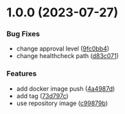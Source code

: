# 1.0.0 (2023-07-27)


### Bug Fixes

* change approval level ([9fc0bb4](https://github.com/lemiliomoreno/cdk-example/commit/9fc0bb412dc780909dc7bddf7cd5f1a2c25bd724))
* change healthcheck path ([d83c071](https://github.com/lemiliomoreno/cdk-example/commit/d83c071fa227231a2e8282e2c02074a09e02079a))


### Features

* add docker image push ([4a4987d](https://github.com/lemiliomoreno/cdk-example/commit/4a4987dff56dfc3a6467b45f27a506420a4aef08))
* add tag ([73d797c](https://github.com/lemiliomoreno/cdk-example/commit/73d797c49b4d4da9c265b100e4e83c94d791a256))
* use repository image ([c99879b](https://github.com/lemiliomoreno/cdk-example/commit/c99879b42b3675d836663ad3fe6b03689cf43d81))
